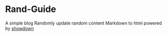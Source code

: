 # Rand-Guide
A simple blog
Randomly update random content
Markdown to html powered by [showdown](https://github.com/showdownjs/showdown)
